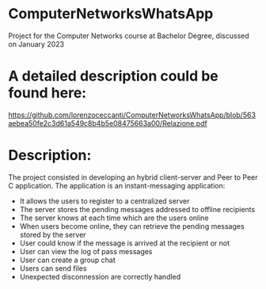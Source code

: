 # ComputerNetworksWhatsApp
Project for the Computer Networks course at Bachelor Degree, discussed on January 2023

# A detailed description could be found here:
https://github.com/lorenzoceccanti/ComputerNetworksWhatsApp/blob/563aebea50fe2c3d61a549c8b4b5e08475663a00/Relazione.pdf

# Description:
The project consisted in developing an hybrid client-server and Peer to Peer C application.
The application is an instant-messaging application:
- It allows the users to register to a centralized server
- The server stores the pending messages addressed to offline recipients
- The server knows at each time which are the users online
- When users become online, they can retrieve the pending messages stored by the server
- User could know if the message is arrived at the recipient or not
- User can view the log of pass messages
- User can create a group chat
- Users can send files
- Unexpected disconnession are correctly handled

